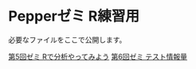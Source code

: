 # Pepperゼミ R練習用
必要なファイルをここで公開します。  
  
[第5回ゼミ Rで分析やってみよう](https://phys-ken.github.io/ItemResponse_for_Pepper/%E7%AC%AC5%E5%9B%9E%E3%82%BC%E3%83%9F)
[第6回ゼミ テスト情報量](https://phys-ken.github.io/ItemResponse_for_Pepper/6.nb.html)